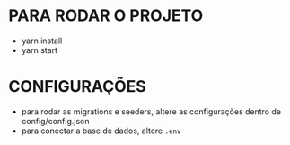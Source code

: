 # PARA RODAR O PROJETO
- yarn install
- yarn start

# CONFIGURAÇÕES
- para rodar as migrations e seeders, altere as configurações dentro de config/config.json
- para conectar a base de dados, altere `.env`
